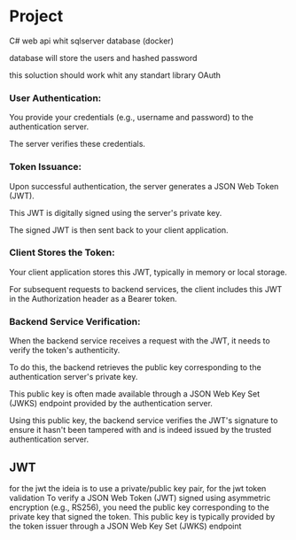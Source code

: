 # Project

C# web api whit sqlserver database (docker)

database will store the users and hashed password

this soluction should work whit any standart library OAuth



### User Authentication:

You provide your credentials (e.g., username and password) to the authentication server.

The server verifies these credentials.

### Token Issuance:
 
Upon successful authentication, the server generates a JSON Web Token (JWT).

This JWT is digitally signed using the server's private key.

The signed JWT is then sent back to your client application.


### Client Stores the Token:

Your client application stores this JWT, typically in memory or local storage.

For subsequent requests to backend services, the client includes this JWT in the Authorization header as a Bearer token.

### Backend Service Verification:

When the backend service receives a request with the JWT, it needs to verify the token's authenticity.​

To do this, the backend retrieves the public key corresponding to the authentication server's private key.

This public key is often made available through a JSON Web Key Set (JWKS) endpoint provided by the authentication server.

Using this public key, the backend service verifies the JWT's signature to ensure it hasn't been tampered with and is indeed issued by the trusted authentication server.



## JWT
for the jwt the ideia is to use a private/public key pair, for the jwt token validation
To verify a JSON Web Token (JWT) signed using asymmetric encryption (e.g., RS256), you need the public key corresponding to the private key that signed the token. This public key is typically provided by the token issuer through a JSON Web Key Set (JWKS) endpoint


